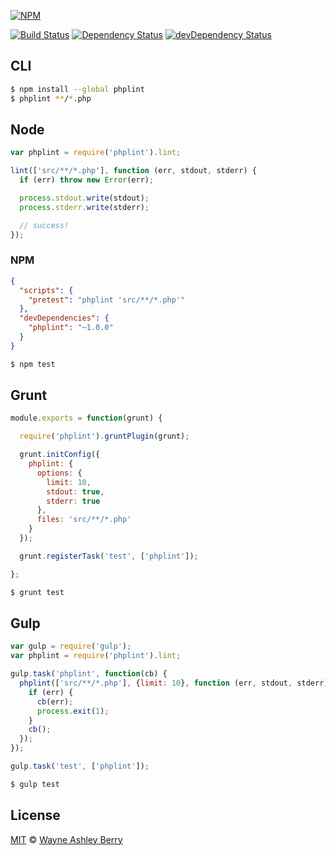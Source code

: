 [![NPM](https://nodei.co/npm/phplint.png?downloads=true&stars=true)](https://nodei.co/npm/phplint/)

[![Build Status](https://travis-ci.org/wayneashleyberry/node-phplint.svg?branch=master)](https://travis-ci.org/wayneashleyberry/node-phplint)
[![Dependency Status](https://david-dm.org/wayneashleyberry/node-phplint/status.svg?style=flat)](https://david-dm.org/wayneashleyberry/node-phplint#info=dependencies)
[![devDependency Status](https://david-dm.org/wayneashleyberry/node-phplint/dev-status.svg?style=flat)](https://david-dm.org/wayneashleyberry/node-phplint#info=devDependencies)

## CLI

```sh
$ npm install --global phplint
$ phplint **/*.php
```

## Node

```js
var phplint = require('phplint').lint;

lint(['src/**/*.php'], function (err, stdout, stderr) {
  if (err) throw new Error(err);

  process.stdout.write(stdout);
  process.stderr.write(stderr);

  // success!
});
```

### NPM

```json
{
  "scripts": {
    "pretest": "phplint 'src/**/*.php'"
  },
  "devDependencies": {
    "phplint": "~1.0.0"
  }
}
```

```sh
$ npm test
```

## Grunt

```js
module.exports = function(grunt) {

  require('phplint').gruntPlugin(grunt);

  grunt.initConfig({
    phplint: {
      options: {
        limit: 10,
        stdout: true,
        stderr: true
      },
      files: 'src/**/*.php'
    }
  });

  grunt.registerTask('test', ['phplint']);

};
```

```sh
$ grunt test
```

## Gulp

```js
var gulp = require('gulp');
var phplint = require('phplint').lint;

gulp.task('phplint', function(cb) {
  phplint(['src/**/*.php'], {limit: 10}, function (err, stdout, stderr) {
    if (err) {
      cb(err);
      process.exit(1);
    }
    cb();
  });
});

gulp.task('test', ['phplint']);
```

```sh
$ gulp test
```

## License

[MIT](http://opensource.org/licenses/MIT) © [Wayne Ashley Berry](https://twitter.com/waynethebrain)
